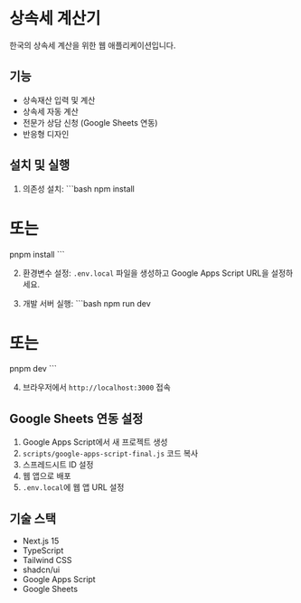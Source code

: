 # 상속세 계산기

한국의 상속세 계산을 위한 웹 애플리케이션입니다.

## 기능

- 상속재산 입력 및 계산
- 상속세 자동 계산
- 전문가 상담 신청 (Google Sheets 연동)
- 반응형 디자인

## 설치 및 실행

1. 의존성 설치:
\`\`\`bash
npm install
# 또는
pnpm install
\`\`\`

2. 환경변수 설정:
`.env.local` 파일을 생성하고 Google Apps Script URL을 설정하세요.

3. 개발 서버 실행:
\`\`\`bash
npm run dev
# 또는
pnpm dev
\`\`\`

4. 브라우저에서 `http://localhost:3000` 접속

## Google Sheets 연동 설정

1. Google Apps Script에서 새 프로젝트 생성
2. `scripts/google-apps-script-final.js` 코드 복사
3. 스프레드시트 ID 설정
4. 웹 앱으로 배포
5. `.env.local`에 웹 앱 URL 설정

## 기술 스택

- Next.js 15
- TypeScript
- Tailwind CSS
- shadcn/ui
- Google Apps Script
- Google Sheets

